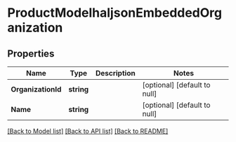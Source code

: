 # ProductModelhaljsonEmbeddedOrganization

## Properties
Name | Type | Description | Notes
------------ | ------------- | ------------- | -------------
**OrganizationId** | **string** |  | [optional] [default to null]
**Name** | **string** |  | [optional] [default to null]

[[Back to Model list]](../README.md#documentation-for-models) [[Back to API list]](../README.md#documentation-for-api-endpoints) [[Back to README]](../README.md)

